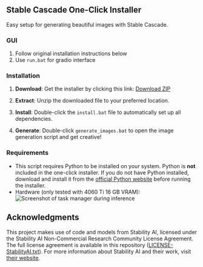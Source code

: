## Stable Cascade One-Click Installer

Easy setup for generating beautiful images with Stable Cascade.

### GUI 
1. Follow original installation instructions below
2. Use `run.bat` for gradio interface 

### Installation

1. **Download**: Get the installer by clicking this link: [Download ZIP](https://github.com/EtienneDosSantos/stable-cascade-one-click-installer/archive/refs/heads/main.zip)

2. **Extract**: Unzip the downloaded file to your preferred location.

3. **Install**: Double-click the `install.bat` file to automatically set up all dependencies.

4. **Generate**: Double-click `generate_images.bat` to open the image generation script and get creative!

### Requirements

- This script requires Python to be installed on your system. Python is **not** included in the one-click installer. If you do not have Python installed, download and install it from the [official Python website](https://www.python.org/downloads/) before running the installer.
- Hardware (only tested with 4060 Ti 16 GB VRAM): ![Screenshot of task manager during inference](https://raw.githubusercontent.com/EtienneDosSantos/stable-cascade-one-click-installer/main/hardware_requirements.jpg)

## Acknowledgments

This project makes use of code and models from Stability AI, licensed under the Stability AI Non-Commercial Research Community License Agreement. The full license agreement is available in this repository ([LICENSE-StabilityAI.txt](./LICENSE-StabilityAI.txt)). For more information about Stability AI and their work, visit [their website](https://stability.ai/).
